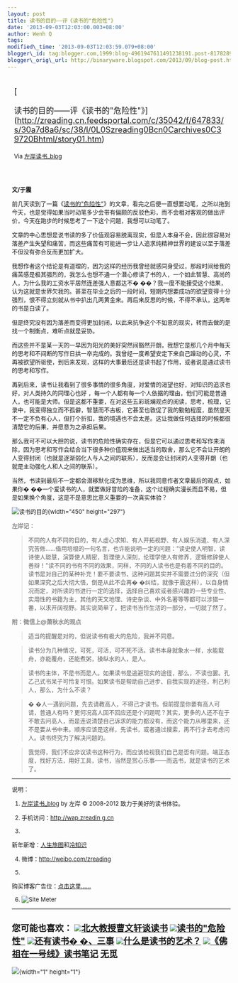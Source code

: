 ```yaml
--- 
layout: post 
title: 读书的目的——评《读书的"危险性"》 
date: '2013-09-03T12:03:00.003+08:00' 
author: Wenh Q
tags:
modified\_time: '2013-09-03T12:03:59.079+08:00' 
blogger\_id: tag:blogger.com,1999:blog-4961947611491238191.post-8178289936924870857
blogger\_orig\_url: http://binaryware.blogspot.com/2013/09/blog-post.html
---
```

<div style="margin: 10px; padding: 5px;">

<div style="font-size: 18px;">

[

读书的目的——评《读书的"危险性"》](http://zreading.cn.feedsportal.com/c/35042/f/647833/s/30a7d8a6/sc/38/l/0L0Szreading0Bcn0Carchives0C39720Bhtml/story01.htm)

</div>

<div style="font-size: 13px;">

Via [左岸读书\_blog](http://www.zreading.cn/)

</div>

</div>

<div style="font-size: 13px; padding: 15px 0 10px 10px;">

**文/于震**

前几天读到了一篇《[读书的"危险性"](http://www.zreading.cn/archives/2546.html)》的文章，看完之后便一直想要动笔，之所以拖到今天，也是觉得如果当时动笔多少会带有偏颇的反驳色彩，而不会相对客观的做出评价，今天在跑步的时候思考了一下这个问题，我想可以动笔了。

文章的中心思想是说书读的多了价值观容易脱离现实，但是人本身不会，因此很容易对落差产生失望和痛苦，而这些痛苦有可能进一步让人追求纯精神世界的建设以至于落差不但没有弥合反而更加扩大。

我想作者这个结论是有道理的，因为这样的经历我曾经就感同身受过，那段时间给我的痛苦感是极其强烈的，我怎么也想不通一个潜心修读了书的人，一个如此智慧、高尚的人，为什么我的工资水平居然连差强人意都达不�
��？我一度不能接受这个结果，认为这就是世界欠我的。甚至在毕业之后的一段时间，短期内想要成功的欲望变得十分强烈，恨不得立刻就从书中扒出几两黄金来。再后来反思的时候，不得不承认，这两年的书是白读了。

但是终究没有因为落差而变得更加封闭，以此来抗争这个不如意的现实，转而去做的是找一个制衡点，难听点就是妥协。

而这些并不是某一天的一早因为阳光的美好突然间豁然开朗，我想它是那几个月中每天的思考和不间断的写作日拱一卒完成的。我曾经一度希望安定下来自己躁动的心灵，不再被欲望所驱使，到后来发现，这样的大事最后还是读书起了作用，或者说是通过读书的思考和写作。

再到后来，读书让我看到了很多事情的很多角度，对爱情的渴望也好，对知识的追求也好，对人类持久的同理心也好
，每一个人都有每一个人依据的理由，他们可能是普通人，也可能是大师。但是这都不重要，在对这些五彩斑斓观点的阅读，思考，梳理，记录中，我变得独立而不孤僻，智慧而不古板，它甚至也敦促了我的勤勉程度，虽然皇天不一定不负有心人，但打个折扣，我的境遇也不会太差。这让我做任何选择的时候都很清楚它的后果，并愿意为之承担后果。

那么我可不可以大胆的说，读书的危险性确实存在，但是它可以通过思考和写作来消除，因为思考和写作会结合当下很多种价值观来做出适当的取舍，那么它不会让开朗的人变得封闭（也就是逐渐弱化人与人之间的联系），反而是会让封闭的人变得开朗（也就是主动强化人和人之间的联系）。

当然，书读到最后不一定都会潜移默化成为思维，所以我同意作者文章最后的观点，如果你�
��一个爱读书的人，就要做好冒险的准备，这个过程确实漫长而且不易，但是如果换个角度，这是不是意思比意义重要的一次真实体验？



![读书的目的](http://www.zreading.net/wp-content/uploads/2013/09/017.jpg){width="450"
height="297"}

<span style="color: #888888;">**左岸记：**</span>

> 不同的人有不同的目的，有人虚心求知、有人开拓视野、有人娱乐消遣、有人深究苦修……借用培根的一句名言，也许能说明一定的问题："读史使人明智，读诗使人聪慧，演算使人精密，哲理使人深刻，伦理学使人有修养，逻辑修辞使人善辩！"读不同的书有不同的效果，同样，不同的人读书也是有着不同的目的。读书是对自己的某种补充！要不要读书，这种问题其实并不需要过分的深究（但如果深究之后大彻大悟，倒是从此不会再�
> �纠结，就像于震这样），以自身情况而定，对所读的书进行一定的选择，选择自己喜欢或者感兴趣的一些专业性、实用性的书籍为主，其他的天文地理、诗史杂谈、中外名著等等都可以涉猎一番，以求开阔视野。其实说简单了，把读书当作生活的一部分，一切就了然了。

<span style="color: #888888;">**附：微信上@萧秋水的观点**</span>

> 适当的提醒是对的，但说读书有极大的危险，我并不同意。

> 读书分为几种情况，可死，可活，可不死不活。读书本身就象水一样，水能载舟，亦能覆舟，还能煮粥，操纵水的人，是人。

> 读书的主体，不是书而是人。如果读书是逃避现实的途径，那么，不读也罢。孔乙己式书呆子可怜复可恨。如果读书是帮助自己进步、自我实现的途径，利己利人，那么，为什么不读？

> �
> �人一遇到问题，先去请教高人，不得己才读书。但前提是你要有高人可请，普通人有吗？更何况高人回不回应还是个问题呢？其实，更多的人还不在于不敢去问高人，而是连说清楚自己诉求的能力都没有，而这个能力从哪里来，还不是要从书中来。顺序应该是这样，先读书，或者通过搜索，再不行才去考虑问人。读书终究为了解决问题的。

> 我觉得，我们不应非议读书这种行为，而应该检视我们自己是否有问题。端正态度，找好方法，用好工具，读书，当然是赏心乐事——而选书，就是读书的艺术了。

------------------------------------------------------------------------

说明：

1. [左岸读书\_blog](http://zreading.cn/) by 左岸 © 2008-2012
致力于美好的读书体验。

2. 手机访问：[http://wap.zreadin
g.cn](http://wap.zreading.cn/ "用手机阅读(Reading in Mobile phone)")

3.
新年新增：[人生旅图](http://www.zreading.net/ "人生旅图")和[冷知识](http://www.zreading.net/lenzhishi "冷知识")

4. 微博：<http://weibo.com/zreading>

5.
购买博客广告位：[点击这里……](http://www.zreading.cn/about#ad "看了会心动!")

6. ![Site Meter](http://s12.sitemeter.com/meter.asp?site=s12zxfclz)

  ---------------------------------------------------------------------------------------------------------------------------------------------------------------------------------------------------------------------------------------------------
  **您可能也喜欢：**
  ![](http://static.wumii.cn/images/widget/widget_solidPoint.gif)[北大教授曹文轩谈读书](http://app.wumii.com/ext/redirect?url=h%20%20%20ttp%3A%2F%2Fwww.zreading.cn%2Farchives%2F165.html&from=http%3A%2F%2Fwww.zreading.cn%2Farchives%2F3972.html)
  ![](http://static.wumii.cn/images/widget/widget_solidPoint.gif)[读书的"危险性"](http://app.wumii.com/ext/redirect?url=http%3A%2F%2Fwww.zreading.cn%2Farchives%2F2546.html&from=http%3A%2F%2Fwww.zreading.cn%2Farchives%2F3972.html)
  ![](http://static.wumii.cn/images/widget/widget_solidPoint.gif)[还有读书� �、三事](http://app.wumii.com/ext/redirect?url=http%3A%2F%2Fwww.zreading.cn%2Farchives%2F3640.html&from=http%3A%2F%2Fwww.zreading.cn%2Farchives%2F3972.html)
  ![](http://static.wumii.cn/images/widget/widget_solidPoint.gif)[什么是读书的艺术？](http://app.wumii.com/ext/redirect?url=http%3A%2F%2Fwww.zreading.cn%2Farchives%2F1960.html&from=http%3A%2F%2Fwww.zreading.cn%2Farchives%2F3972.html)
  ![](http://static.wumii.cn/images/widget/widget_solidPoint.gif)[《佛祖在一号线》读书笔记](http://app.wumii.com/ext/redirect?url=http%3A%2F%2Fwww.zreading.cn%2Farchives%2F2096.html&from=http%3A%2F%2Fwww.zreading.cn%2Farchives%2F3972.html)
  [无觅](http://www.wu%20%20%20mii.com/widget/relatedItems "无觅相关文章插件")
  ---------------------------------------------------------------------------------------------------------------------------------------------------------------------------------------------------------------------------------------------------

![](http://zreading.cn.feedsportal.com/c/35042/f/647833/s/30a7d8a6/sc/38/mf.gif){width="1"
height="1"}

<div>




</div>

</div>

